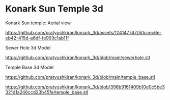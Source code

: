# Konark Sun Temple 3d

Konark Sun temple: Aerial view

https://github.com/pratyushkiran/konark_3d/assets/124147747/50ccec6e-eb42-415d-a6df-fe993c1ab11f

Sewer Hole 3d Model

https://github.com/pratyushkiran/konark_3d/blob/main/sewerhole.stl

Temple Base 3d Model

https://github.com/pratyushkiran/konark_3d/blob/main/temple_base.stl

https://github.com/pratyushkiran/konark_3d/blob/396b9161409b10e0c5be3321d1a246ccd23b45fe/temple_base.stl

